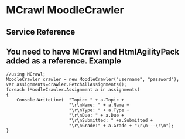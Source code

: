 MCrawl MoodleCrawler
====================
Service Reference
-----------------
You need to have MCrawl and HtmlAgilityPack added as a reference.
Example
-------
    //using MCrawl;
    MoodleCrawler crawler = new MoodleCrawler("username", "password");
    var assignments=crawler.FetchAllAssignments();
    foreach (MoodleCrawler.Assignment a in assignments)
    {
    	Console.WriteLine(	"Topic: " + a.Topic +
    						"\r\nName: " + a.Name +
    						"\r\nType: " + a.Type +
    						"\r\nDue: " + a.Due +
    						"\r\nSubmitted: " +a.Submitted +
    						"\r\nGrade:" + a.Grade + "\r\n---\r\n");
    }